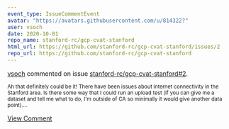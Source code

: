 ```yaml
---
event_type: IssueCommentEvent
avatar: "https://avatars.githubusercontent.com/u/814322?"
user: vsoch
date: 2020-10-01
repo_name: stanford-rc/gcp-cvat-stanford
html_url: https://github.com/stanford-rc/gcp-cvat-stanford/issues/2
repo_url: https://github.com/stanford-rc/gcp-cvat-stanford
---
```


<a href='https://github.com/vsoch' target='_blank'>vsoch</a> commented on issue <a href='https://github.com/stanford-rc/gcp-cvat-stanford/issues/2' target='_blank'>stanford-rc/gcp-cvat-stanford#2</a>.

<small>Ah that definitely could be it! There have been issues about internet connectivity in the Stanford area. Is there some way that I could run an upload test (if you can give me a dataset and tell me what to do, I'm outside of CA so minimally it would give another data point)....</small>

<a href='https://github.com/stanford-rc/gcp-cvat-stanford/issues/2' target='_blank'>View Comment</a>